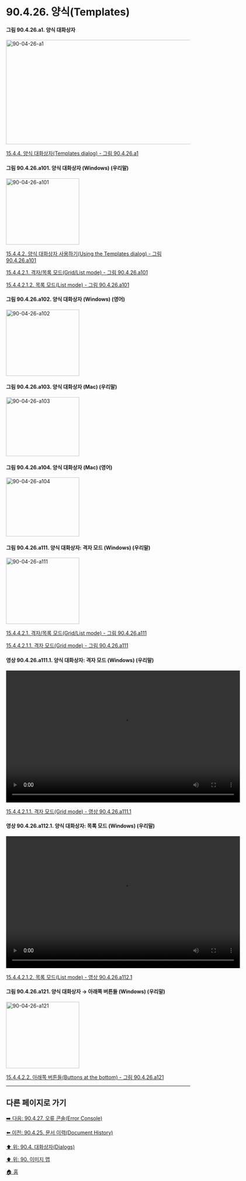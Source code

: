 # 90.4.26. 양식(Templates)

<a id="90-04-26-a1"></a>

#### 그림 90.4.26.a1. 양식 대화상자
<img width="850" height="285" alt="90-04-26-a1" src="https://github.com/user-attachments/assets/4161c0cd-13ad-4c5e-9e72-ad0da287e16f" />

[15.4.4. 양식 대화상자(Templates dialog) - 그림 90.4.26.a1](./15-04-04-00-templates-dialog.md#90-04-26-a1)

<a id="90-04-26-a101"></a>

#### 그림 90.4.26.a101. 양식 대화상자 (Windows) (우리말)
<img width="200" height="181" alt="90-04-26-a101" src="https://github.com/user-attachments/assets/049f9030-20d7-41d7-bc85-9184fcd86490" />

[15.4.4.2. 양식 대화상자 사용하기(Using the Templates dialog) - 그림 90.4.26.a101](./15-04-04-02-00-using_the_templates_dialog.md#90-04-26-a101)

[15.4.4.2.1. 격자/목록 모드(Grid/List mode) - 그림 90.4.26.a101](./15-04-04-02-01-00-grid_n_list_mode.md#90-04-26-a101)

[15.4.4.2.1.2. 목록 모드(List mode) - 그림 90.4.26.a101](./15-04-04-02-01-02-list_mode.md#90-04-26-a101)

<a id="90-04-26-a102"></a>

#### 그림 90.4.26.a102. 양식 대화상자 (Windows) (영어)
<img width="200" height="181" alt="90-04-26-a102" src="https://github.com/user-attachments/assets/40ce43e6-c39e-448c-9ff9-2ebc203c5306" />

<a id="90-04-26-a103"></a>

#### 그림 90.4.26.a103. 양식 대화상자 (Mac) (우리말)
<img width="200" height="161" alt="90-04-26-a103" src="https://github.com/user-attachments/assets/ba7f9663-c7cb-4a98-a33e-2a9f8fd990d6" />

<a id="90-04-26-a104"></a>

#### 그림 90.4.26.a104. 양식 대화상자 (Mac) (영어)
<img width="200" height="161" alt="90-04-26-a104" src="https://github.com/user-attachments/assets/138c27ee-0dce-422d-b61a-40b1e2374e7e" />

<a id="90-04-26-a111"></a>

#### 그림 90.4.26.a111. 양식 대화상자: 격자 모드 (Windows) (우리말)
<img width="200" height="181" alt="90-04-26-a111" src="https://github.com/user-attachments/assets/6c4c5ca6-96c3-46c3-b307-aea285048a3b" />

[15.4.4.2.1. 격자/목록 모드(Grid/List mode) - 그림 90.4.26.a111](./15-04-04-02-01-00-grid_n_list_mode.md#90-04-26-a111)

[15.4.4.2.1.1. 격자 모드(Grid mode) - 그림 90.4.26.a111](./15-04-04-02-01-01-grid_mode.md#90-04-26-a111)

<a id="90-04-26-a111-01"></a>

#### 영상 90.4.26.a111.1. 양식 대화상자: 격자 모드 (Windows) (우리말)
<video controls="controls" width="640" height="360" src="https://github.com/user-attachments/assets/bec744d0-f92e-4fcc-a718-918d677be37e"></video>

[15.4.4.2.1.1. 격자 모드(Grid mode) - 영상 90.4.26.a111.1](./15-04-04-02-01-01-grid_mode.md#90-04-26-a111-01)

<a id="90-04-26-a112-01"></a>

#### 영상 90.4.26.a112.1. 양식 대화상자: 목록 모드 (Windows) (우리말)
<video controls="controls" width="640" height="360" src="https://github.com/user-attachments/assets/9ca23e1d-8bc1-433a-87c6-20df4fc17a48"></video>

[15.4.4.2.1.2. 목록 모드(List mode) - 영상 90.4.26.a112.1](./15-04-04-02-01-02-list_mode.md#90-04-26-a112-01)

<a id="90-04-26-a121"></a>

#### 그림 90.4.26.a121. 양식 대화상자 → 아래쪽 버튼들 (Windows) (우리말)
<img width="200" height="181" alt="90-04-26-a121" src="https://github.com/user-attachments/assets/af93cf0f-e06e-4e64-a9ee-8c7a5b412311" />

[15.4.4.2.2. 아래쪽 버튼들(Buttons at the bottom) - 그림 90.4.26.a121](./15-04-04-02-02-00-buttons_at_the_bottom.md#90-04-26-a121)

***

## 다른 페이지로 가기

[➡️ 다음: 90.4.27. 오류 콘솔(Error Console)](./90-04-0027-error_console.md)

[⬅️ 이전: 90.4.25. 문서 이력(Document History)](./90-04-0025-document_history.md)

[⬆️ 위: 90.4. 대화상자(Dialogs)](./90-04-0000-dialogs.md)

[⬆️ 위: 90. 이미지 맵](./90-00-image-map.md)

[🏠 홈](./00-home.md)
